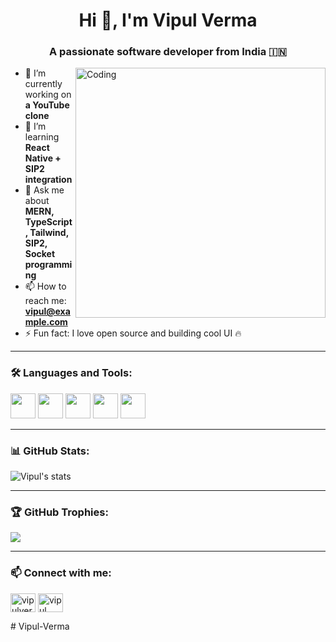 <h1 align="center">Hi 👋, I'm Vipul Verma</h1>
<h3 align="center">A passionate software developer from India 🇮🇳</h3>

<img align="right" alt="Coding" width="400" src="https://cdn.dribbble.com/users/1162077/screenshots/3848914/programmer.gif" />

- 🔭 I’m currently working on **a YouTube clone**
- 🌱 I’m learning **React Native + SIP2 integration**
- 💬 Ask me about **MERN, TypeScript, Tailwind, SIP2, Socket programming**
- 📫 How to reach me: **vipul@example.com**
- ⚡ Fun fact: I love open source and building cool UI 🔥

---

### 🛠️ Languages and Tools:
<p align="left"> 
  <img src="https://cdn.jsdelivr.net/gh/devicons/devicon/icons/javascript/javascript-original.svg" width="40" />
  <img src="https://cdn.jsdelivr.net/gh/devicons/devicon/icons/typescript/typescript-original.svg" width="40" />
  <img src="https://cdn.jsdelivr.net/gh/devicons/devicon/icons/react/react-original.svg" width="40" />
  <img src="https://cdn.jsdelivr.net/gh/devicons/devicon/icons/nodejs/nodejs-original.svg" width="40" />
  <img src="https://cdn.jsdelivr.net/gh/devicons/devicon/icons/mongodb/mongodb-original.svg" width="40" />
</p>

---

### 📊 GitHub Stats:
<p align="left">
  <img src="https://github-readme-stats.vercel.app/api?username=vipulverma&show_icons=true&theme=radical" alt="Vipul's stats" />
</p>

---

### 🏆 GitHub Trophies:
<p align="left">
  <img src="https://github-profile-trophy.vercel.app/?username=vipulverma&theme=onedark" />
</p>

---

### 📫 Connect with me:
<p align="left">
  <a href="https://linkedin.com/in/vipulverma" target="blank"><img align="center" src="https://cdn.jsdelivr.net/npm/simple-icons@3.0.1/icons/linkedin.svg" alt="vipulverma" height="30" width="40" /></a>
  <a href="mailto:vipul@example.com"><img align="center" src="https://cdn.jsdelivr.net/npm/simple-icons@3.0.1/icons/gmail.svg" alt="vipul mail" height="30" width="40" /></a>
</p>
# Vipul-Verma
